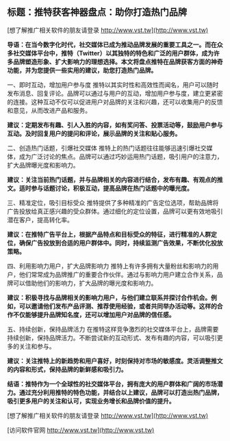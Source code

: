 ## **标题：推特获客神器盘点：助你打造热门品牌**

[想了解推广相关软件的朋友请登录 http://www.vst.tw](http://www.vst.tw)

**导语：在当今数字化时代，社交媒体已成为推动品牌发展的重要工具之一。而在众多社交媒体平台中，推特（Twitter）以其独特的特色和广泛的用户群体，成为许多品牌塑造形象、扩大影响力的理想选择。本文将盘点推特在品牌获客方面的神奇功能，并为您提供一些实用的建议，助您打造热门品牌。**

一、即时互动，增加用户参与度
推特以其实时性和高效性而闻名，用户可以随时发布消息、回复评论。品牌可以通过与用户的互动，增加用户参与度，建立更紧密的连接。这种互动不仅可以促进用户对品牌的关注和兴趣，还可以收集用户的反馈和意见，从而改进产品和服务。

**建议：定期发布有趣、引人入胜的内容，如有奖问答、投票活动等，鼓励用户参与互动。及时回复用户的提问和评论，展示品牌的关注和贴心服务。**

二、创造热门话题，引爆社交媒体
推特上的热门话题往往能够迅速引爆社交媒体，成为广泛讨论的焦点。品牌可以通过巧妙运用热门话题，吸引用户的注意力，扩大品牌曝光度和影响力。

**建议：关注当前热门话题，并与品牌相关的内容进行结合，发布有趣、有观点的推文。适时参与话题讨论，积极互动，提高品牌在热门话题中的曝光度。**

三、精准定位，吸引目标受众
推特提供了多种精准的广告定位选项，帮助品牌将广告投放给真正感兴趣的受众群体。通过细化的定位设置，品牌可以更有效地吸引潜在客户，提高转化率。

**建议：在推特广告平台上，根据产品特点和目标受众的特征，进行精准的人群定位，确保广告投放到合适的用户群体中。同时，持续监测广告效果，不断优化投放策略。**

四、利用影响力用户，扩大品牌影响力
推特上有许多拥有大量粉丝和影响力的用户，他们常常成为品牌推广的重要合作伙伴。通过与影响力用户建立合作关系，品牌可以借助他们的影响力，扩大品牌的曝光度和影响力。

**建议：积极寻找与品牌相关的影响力用户，与他们建立联系并探讨合作机会。例如，可以邀请他们发布产品评测、推荐使用经验，或者共同举办活动等。这样的合作不仅能够提升品牌知名度，还可以增加用户对品牌的信任感。**

五、持续创新，保持品牌活力
在推特这样竞争激烈的社交媒体平台上，品牌需要持续创新，保持品牌活力。不断尝试新的互动形式、发布有趣的内容，可以吸引更多的关注和参与。

**建议：关注推特上的新趋势和用户喜好，时刻保持对市场的敏感度。灵活调整推文的内容和形式，保持品牌的新鲜感和吸引力。**

**结语：推特作为一个全球性的社交媒体平台，拥有庞大的用户群体和广阔的市场潜力。通过充分利用推特的特色功能，并结合以上建议，品牌可以打造出热门品牌，吸引更多用户的关注和认可，实现业务增长和品牌价值的提升。**

[想了解推广相关软件的朋友请登录 http://www.vst.tw](http://www.vst.tw)


[访问软件官网 http://www.vst.tw](http://www.vst.tw)
